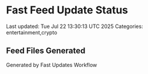 # Fast Feed Update Status
Last updated: Tue Jul 22 13:30:13 UTC 2025
Categories: entertainment,crypto

## Feed Files Generated

Generated by Fast Updates Workflow

